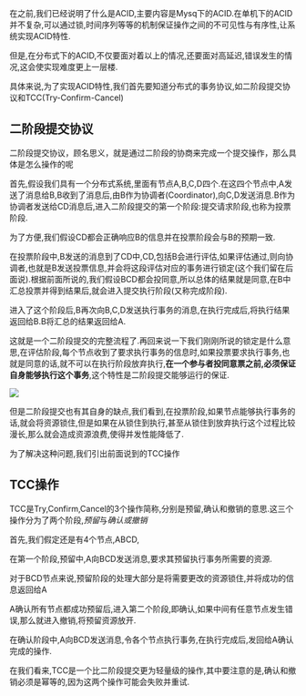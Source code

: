 在之前,我们已经说明了什么是ACID,主要内容是Mysq下的ACID.在单机下的ACID并不复杂,可以通过锁,时间序列等等的机制保证操作之间的不可见性与有序性,让系统实现ACID特性.

但是,在分布式下的ACID,不仅要面对着以上的情况,还要面对高延迟,错误发生的情况,这会使实现难度更上一层楼.

具体来说,为了实现ACID特性,我们首先要知道分布式的事务协议,如二阶段提交协议和TCC(Try-Confirm-Cancel)

## 二阶段提交协议

二阶段提交协议，顾名思义，就是通过二阶段的协商来完成一个提交操作，那么具体是怎么操作的呢

首先,假设我们具有一个分布式系统,里面有节点A,B,C,D四个.在这四个节点中,A发送了消息给B,B收到了消息后,由B作为协调者(Coordinator),向C,D发送消息.B作为协调者发送给CD消息后,进入二阶段提交的第一个阶段:提交请求阶段,也称为投票阶段.

为了方便,我们假设CD都会正确响应B的信息并在投票阶段会与B的预期一致.

在投票阶段中,B发送的消息到了CD中,CD,包括B会进行评估,如果评估通过,则向协调者,也就是B发送投票信息,并会将这段评估对应的事务进行锁定(这个我们留在后面说).根据前面所说的,我们假设BCD都会投同意,所以总体的结果就是同意,在B中汇总投票并得到结果后,就会进入提交执行阶段(又称完成阶段).

进入了这个阶段后,B再次向B,C,D发送执行事务的消息,在执行完成后,将执行结果返回给B.B将汇总的结果返回给A.

这就是一个二阶段提交的完整流程了.再回来说一下我们刚刚所说的锁定是什么意思,在评估阶段,每个节点收到了要求执行事务的信息时,如果投票要求执行事务,也就是同意的话,就不可以在执行阶段放弃执行,**在一个参与者投同意票之前,必须保证自身能够执行这个事务**,这个特性是二阶段提交能够运行的保证.

![](http://imageblog.boyn.top/202003011216_517.png)



但是二阶段提交也有其自身的缺点,我们看到,在投票阶段,如果节点能够执行事务的话,就会将资源锁住,但是如果在从锁住到执行,甚至从锁住到放弃执行这个过程比较漫长,那么就会造成资源浪费,使得并发性能降低了.

为了解决这种问题,我们引出前面说到的TCC操作

## TCC操作

TCC是Try,Confirm,Cancel的3个操作简称,分别是预留,确认和撤销的意思.这三个操作分为了两个阶段,*预留*与*确认或撤销*

首先,我们假定还是有4个节点,ABCD,

在第一个阶段,预留中,A向BCD发送消息,要求其预留执行事务所需要的资源.

对于BCD节点来说,预留阶段的处理大部分是将需要更改的资源锁住,并将成功的信息返回给A

A确认所有节点都成功预留后,进入第二个阶段,即确认,如果中间有任意节点发生错误,那么就进入撤销,将预留资源放开.

在确认阶段中,A向BCD发送消息,令各个节点执行事务,在执行完成后,发回给A确认完成的操作.

在我们看来,TCC是一个比二阶段提交更为轻量级的操作,其中要注意的是,确认和撤销必须是幂等的,因为这两个操作可能会失败并重试.

